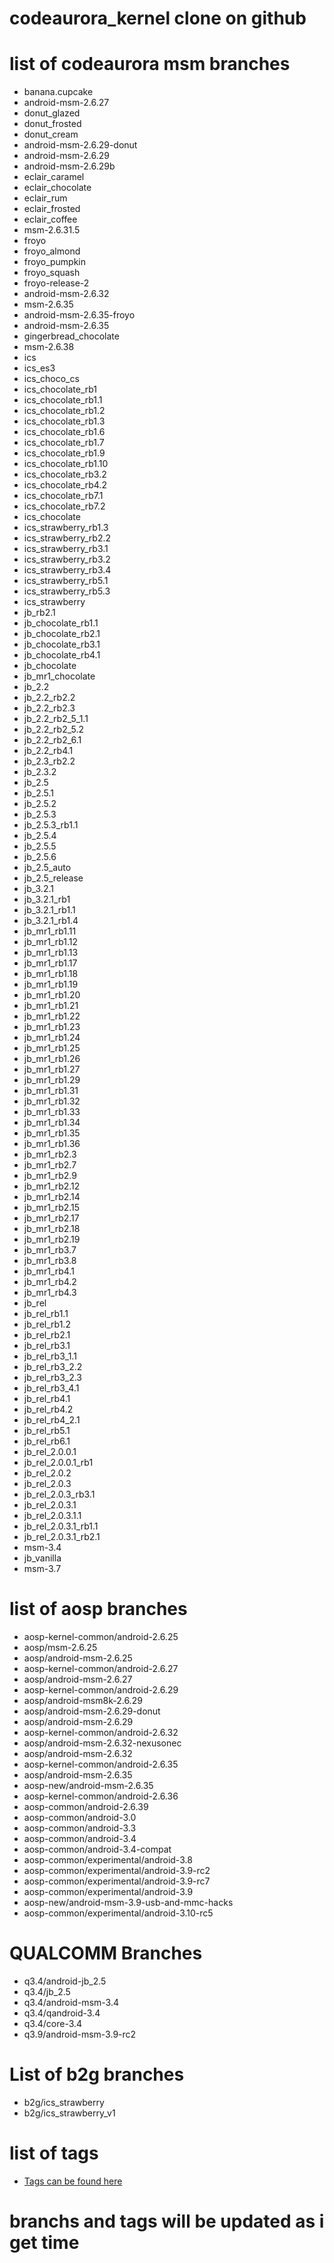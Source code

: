 codeaurora_kernel clone on github
========================

list of codeaurora msm branches 
=================

- banana.cupcake
- android-msm-2.6.27
- donut_glazed
- donut_frosted
- donut_cream
- android-msm-2.6.29-donut
- android-msm-2.6.29
- android-msm-2.6.29b
- eclair_caramel
- eclair_chocolate
- eclair_rum
- eclair_frosted
- eclair_coffee
- msm-2.6.31.5
- froyo
- froyo_almond
- froyo_pumpkin
- froyo_squash 
- froyo-release-2
- android-msm-2.6.32
- msm-2.6.35
- android-msm-2.6.35-froyo
- android-msm-2.6.35
- gingerbread_chocolate
- msm-2.6.38
- ics
- ics_es3
- ics_choco_cs
- ics_chocolate_rb1
- ics_chocolate_rb1.1
- ics_chocolate_rb1.2
- ics_chocolate_rb1.3
- ics_chocolate_rb1.6
- ics_chocolate_rb1.7
- ics_chocolate_rb1.9 
- ics_chocolate_rb1.10
- ics_chocolate_rb3.2
- ics_chocolate_rb4.2
- ics_chocolate_rb7.1
- ics_chocolate_rb7.2
- ics_chocolate
- ics_strawberry_rb1.3
- ics_strawberry_rb2.2 
- ics_strawberry_rb3.1
- ics_strawberry_rb3.2 
- ics_strawberry_rb3.4 
- ics_strawberry_rb5.1
- ics_strawberry_rb5.3
- ics_strawberry
- jb_rb2.1 
- jb_chocolate_rb1.1
- jb_chocolate_rb2.1 
- jb_chocolate_rb3.1
- jb_chocolate_rb4.1
- jb_chocolate
- jb_mr1_chocolate
- jb_2.2
- jb_2.2_rb2.2
- jb_2.2_rb2.3
- jb_2.2_rb2_5_1.1 
- jb_2.2_rb2_5.2
- jb_2.2_rb2_6.1
- jb_2.2_rb4.1
- jb_2.3_rb2.2 
- jb_2.3.2
- jb_2.5
- jb_2.5.1
- jb_2.5.2 
- jb_2.5.3
- jb_2.5.3_rb1.1
- jb_2.5.4
- jb_2.5.5
- jb_2.5.6
- jb_2.5_auto
- jb_2.5_release
- jb_3.2.1
- jb_3.2.1_rb1 
- jb_3.2.1_rb1.1
- jb_3.2.1_rb1.4
- jb_mr1_rb1.11
- jb_mr1_rb1.12
- jb_mr1_rb1.13
- jb_mr1_rb1.17
- jb_mr1_rb1.18
- jb_mr1_rb1.19 
- jb_mr1_rb1.20
- jb_mr1_rb1.21
- jb_mr1_rb1.22
- jb_mr1_rb1.23 
- jb_mr1_rb1.24 
- jb_mr1_rb1.25 
- jb_mr1_rb1.26
- jb_mr1_rb1.27
- jb_mr1_rb1.29
- jb_mr1_rb1.31 
- jb_mr1_rb1.32 
- jb_mr1_rb1.33
- jb_mr1_rb1.34
- jb_mr1_rb1.35 
- jb_mr1_rb1.36
- jb_mr1_rb2.3
- jb_mr1_rb2.7 
- jb_mr1_rb2.9 
- jb_mr1_rb2.12
- jb_mr1_rb2.14
- jb_mr1_rb2.15 
- jb_mr1_rb2.17
- jb_mr1_rb2.18
- jb_mr1_rb2.19 
- jb_mr1_rb3.7 
- jb_mr1_rb3.8
- jb_mr1_rb4.1
- jb_mr1_rb4.2
- jb_mr1_rb4.3 
- jb_rel
- jb_rel_rb1.1 
- jb_rel_rb1.2
- jb_rel_rb2.1 
- jb_rel_rb3.1
- jb_rel_rb3_1.1
- jb_rel_rb3_2.2 
- jb_rel_rb3_2.3
- jb_rel_rb3_4.1
- jb_rel_rb4.1 
- jb_rel_rb4.2
- jb_rel_rb4_2.1 
- jb_rel_rb5.1 
- jb_rel_rb6.1 
- jb_rel_2.0.0.1 
- jb_rel_2.0.0.1_rb1 
- jb_rel_2.0.2
- jb_rel_2.0.3
- jb_rel_2.0.3_rb3.1
- jb_rel_2.0.3.1 
- jb_rel_2.0.3.1.1
- jb_rel_2.0.3.1_rb1.1 
- jb_rel_2.0.3.1_rb2.1 
- msm-3.4
- jb_vanilla
- msm-3.7

list of aosp branches 
=================

- aosp-kernel-common/android-2.6.25
- aosp/msm-2.6.25
- aosp/android-msm-2.6.25
- aosp-kernel-common/android-2.6.27
- aosp/android-msm-2.6.27
- aosp-kernel-common/android-2.6.29
- aosp/android-msm8k-2.6.29
- aosp/android-msm-2.6.29-donut
- aosp/android-msm-2.6.29
- aosp-kernel-common/android-2.6.32
- aosp/android-msm-2.6.32-nexusonec
- aosp/android-msm-2.6.32 
- aosp-kernel-common/android-2.6.35
- aosp/android-msm-2.6.35 
- aosp-new/android-msm-2.6.35
- aosp-kernel-common/android-2.6.36
- aosp-common/android-2.6.39
- aosp-common/android-3.0 
- aosp-common/android-3.3 
- aosp-common/android-3.4
- aosp-common/android-3.4-compat
- aosp-common/experimental/android-3.8
- aosp-common/experimental/android-3.9-rc2
- aosp-common/experimental/android-3.9-rc7
- aosp-common/experimental/android-3.9
- aosp-new/android-msm-3.9-usb-and-mmc-hacks
- aosp-common/experimental/android-3.10-rc5

QUALCOMM Branches
===================
- q3.4/android-jb_2.5
- q3.4/jb_2.5
- q3.4/android-msm-3.4 
- q3.4/qandroid-3.4
- q3.4/core-3.4 
- q3.9/android-msm-3.9-rc2

List of b2g branches
========================

- b2g/ics_strawberry 
- b2g/ics_strawberry_v1 

list of tags
=============

* [Tags can be found here](https://github.com/RonGokhale/codeaurora_kernel/tags)

branchs and tags will be updated as i get time 
==============================================
